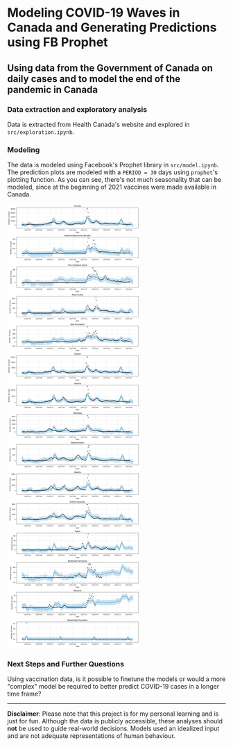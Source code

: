# Modeling COVID-19 Waves in Canada and Generating Predictions using FB Prophet

## Using data from the Government of Canada on daily cases and to model the end of the pandemic in Canada

### Data extraction and exploratory analysis

Data is extracted from Health Canada's website and explored in `src/exploration.ipynb`.

### Modeling

The data is modeled using Facebook's Prophet library in `src/model.ipynb`. The prediction plots are modeled with a `PERIOD = 30` days using `prophet`'s plotting function. As you can see, there's not much seasonality that can be modeled, since at the beginning of 2021 vaccines were made available in Canada.

![Predictions](/docs/assets/predict_plot.png)

### Next Steps and Further Questions

Using vaccination data, is it possible to finetune the models or would a more "complex" model be required to better predict COVID-19 cases in a longer time frame?

---

**Disclaimer**: Please note that this project is for my personal learning and is just for fun. Although the data is publicly accessible, these analyses should **not** be used to guide real-world decisions. Models used an idealized input and are not adequate representations of human behaviour.
